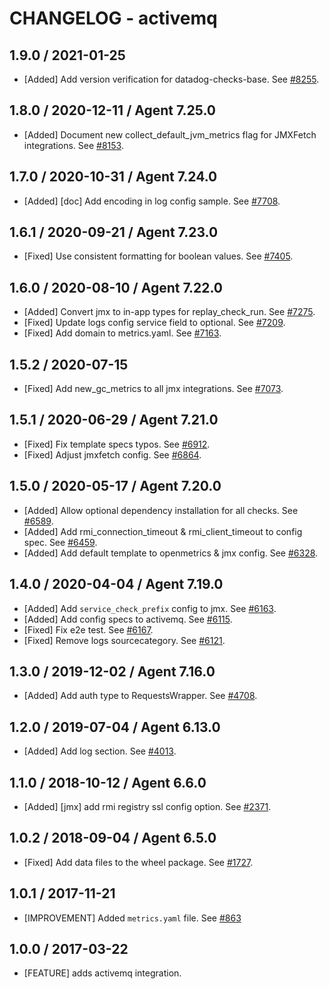 # CHANGELOG - activemq

## 1.9.0 / 2021-01-25

* [Added] Add version verification for datadog-checks-base. See [#8255](https://github.com/DataDog/integrations-core/pull/8255).

## 1.8.0 / 2020-12-11 / Agent 7.25.0

* [Added] Document new collect_default_jvm_metrics flag for JMXFetch integrations. See [#8153](https://github.com/DataDog/integrations-core/pull/8153).

## 1.7.0 / 2020-10-31 / Agent 7.24.0

* [Added] [doc] Add encoding in log config sample. See [#7708](https://github.com/DataDog/integrations-core/pull/7708).

## 1.6.1 / 2020-09-21 / Agent 7.23.0

* [Fixed] Use consistent formatting for boolean values. See [#7405](https://github.com/DataDog/integrations-core/pull/7405).

## 1.6.0 / 2020-08-10 / Agent 7.22.0

* [Added] Convert jmx to in-app types for replay_check_run. See [#7275](https://github.com/DataDog/integrations-core/pull/7275).
* [Fixed] Update logs config service field to optional. See [#7209](https://github.com/DataDog/integrations-core/pull/7209).
* [Fixed] Add domain to metrics.yaml. See [#7163](https://github.com/DataDog/integrations-core/pull/7163).

## 1.5.2 / 2020-07-15

* [Fixed] Add new_gc_metrics to all jmx integrations. See [#7073](https://github.com/DataDog/integrations-core/pull/7073).

## 1.5.1 / 2020-06-29 / Agent 7.21.0

* [Fixed] Fix template specs typos. See [#6912](https://github.com/DataDog/integrations-core/pull/6912).
* [Fixed] Adjust jmxfetch config. See [#6864](https://github.com/DataDog/integrations-core/pull/6864).

## 1.5.0 / 2020-05-17 / Agent 7.20.0

* [Added] Allow optional dependency installation for all checks. See [#6589](https://github.com/DataDog/integrations-core/pull/6589).
* [Added] Add rmi_connection_timeout & rmi_client_timeout to config spec. See [#6459](https://github.com/DataDog/integrations-core/pull/6459).
* [Added] Add default template to openmetrics & jmx config. See [#6328](https://github.com/DataDog/integrations-core/pull/6328).

## 1.4.0 / 2020-04-04 / Agent 7.19.0

* [Added] Add `service_check_prefix` config to jmx. See [#6163](https://github.com/DataDog/integrations-core/pull/6163).
* [Added] Add config specs to activemq. See [#6115](https://github.com/DataDog/integrations-core/pull/6115).
* [Fixed] Fix e2e test. See [#6167](https://github.com/DataDog/integrations-core/pull/6167).
* [Fixed] Remove logs sourcecategory. See [#6121](https://github.com/DataDog/integrations-core/pull/6121).

## 1.3.0 / 2019-12-02 / Agent 7.16.0

* [Added] Add auth type to RequestsWrapper. See [#4708](https://github.com/DataDog/integrations-core/pull/4708).

## 1.2.0 / 2019-07-04 / Agent 6.13.0

* [Added] Add log section. See [#4013](https://github.com/DataDog/integrations-core/pull/4013).

## 1.1.0 / 2018-10-12 / Agent 6.6.0

* [Added] [jmx] add rmi registry ssl config option. See [#2371][1].

## 1.0.2 / 2018-09-04 / Agent 6.5.0

* [Fixed] Add data files to the wheel package. See [#1727][2].

## 1.0.1 / 2017-11-21

* [IMPROVEMENT] Added `metrics.yaml` file. See [#863][3]

## 1.0.0 / 2017-03-22

* [FEATURE] adds activemq integration.

<!--- The following link definition list is generated by PimpMyChangelog --->
[1]: https://github.com/DataDog/integrations-core/pull/2371
[2]: https://github.com/DataDog/integrations-core/pull/1727
[3]: https://github.com/DataDog/integrations-core/issues/863

